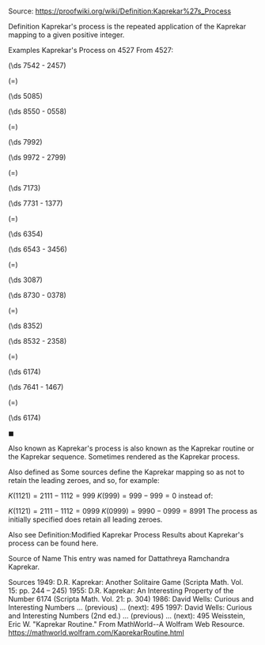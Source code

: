 # 

Source: https://proofwiki.org/wiki/Definition:Kaprekar%27s_Process



Definition
Kaprekar's process is the repeated application of the Kaprekar mapping to a given positive integer.


Examples
Kaprekar's Process on $4527$
From $4527$:














\(\ds 7542 - 2457\)

\(=\)







\(\ds 5085\)




















\(\ds 8550 - 0558\)

\(=\)







\(\ds 7992\)




















\(\ds 9972 - 2799\)

\(=\)







\(\ds 7173\)




















\(\ds 7731 - 1377\)

\(=\)







\(\ds 6354\)




















\(\ds 6543 - 3456\)

\(=\)







\(\ds 3087\)




















\(\ds 8730 - 0378\)

\(=\)







\(\ds 8352\)




















\(\ds 8532 - 2358\)

\(=\)







\(\ds 6174\)




















\(\ds 7641 - 1467\)

\(=\)







\(\ds 6174\)









$\blacksquare$


Also known as
Kaprekar's process is also known as the Kaprekar routine or the Kaprekar sequence.
Sometimes rendered as the Kaprekar process.


Also defined as
Some sources define the Kaprekar mapping so as not to retain the leading zeroes, and so, for example:

$K \left({1121}\right) = 2111 - 1112 = 999$
$K \left({999}\right) = 999 - 999 = 0$
instead of:

$K \left({1121}\right) = 2111 - 1112 = 0999$
$K \left({0999}\right) = 9990 - 0999 = 8991$
The process as initially specified does retain all leading zeroes.


Also see
Definition:Modified Kaprekar Process
Results about Kaprekar's process can be found here.


Source of Name
This entry was named for Dattathreya Ramchandra Kaprekar.


Sources
1949: D.R. Kaprekar: Another Solitaire Game (Scripta Math. Vol. 15: pp. 244 – 245)
1955: D.R. Kaprekar: An Interesting Property of the Number $6174$ (Scripta Math. Vol. 21: p. 304)
1986: David Wells: Curious and Interesting Numbers ... (previous) ... (next): $495$
1997: David Wells: Curious and Interesting Numbers (2nd ed.) ... (previous) ... (next): $495$
Weisstein, Eric W. "Kaprekar Routine." From MathWorld--A Wolfram Web Resource.  https://mathworld.wolfram.com/KaprekarRoutine.html




